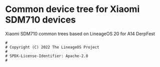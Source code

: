 # Common device tree for Xiaomi SDM710 devices

Xiaomi SDM710 common trees based on LineageOS 20 for A14 DerpFest

```
#
# Copyright (C) 2022 The LineageOS Project
#
# SPDX-License-Identifier: Apache-2.0
#
```
